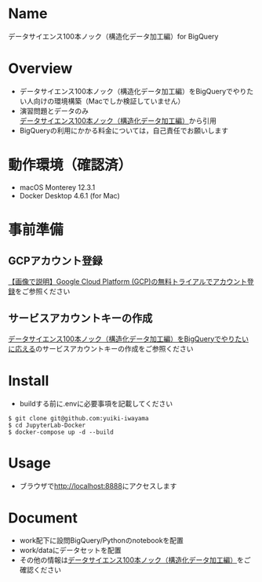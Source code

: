 # Name
データサイエンス100本ノック（構造化データ加工編）for BigQuery

# Overview
- データサイエンス100本ノック（構造化データ加工編）をBigQueryでやりたい人向けの環境構築（Macでしか検証していません）
- 演習問題とデータのみ[データサイエンス100本ノック（構造化データ加工編）](https://github.com/The-Japan-DataScientist-Society/100knocks-preprocess)から引用
- BigQueryの利用にかかる料金については，自己責任でお願いします

# 動作環境（確認済）
- macOS Monterey 12.3.1
- Docker Desktop 4.6.1 (for Mac)

# 事前準備
## GCPアカウント登録
[【画像で説明】Google Cloud Platform (GCP)の無料トライアルでアカウント登録](https://qiita.com/komiya_____/items/14bd06d0866f182ae912)をご参照ください

## サービスアカウントキーの作成
[データサイエンス100本ノック（構造化データ加工編）をBigQueryでやりたいに応える](https://zenn.dev/ds_rd/articles/100knocks_preprocess_bigquery)のサービスアカウントキーの作成をご参照ください

# Install
- buildする前に.envに必要事項を記載してください
```
$ git clone git@github.com:yuiki-iwayama
$ cd JupyterLab-Docker
$ docker-compose up -d --build
```

# Usage
- ブラウザで[http://localhost:8888](http://localhost:8888)にアクセスします

# Document
- work配下に設問BigQuery/Pythonのnotebookを配置
- work/dataにデータセットを配置
- その他の情報は[データサイエンス100本ノック（構造化データ加工編）](https://github.com/The-Japan-DataScientist-Society/100knocks-preprocess)をご確認ください

